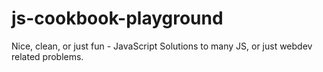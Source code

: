 # js-cookbook-playground
Nice, clean, or just fun - JavaScript Solutions to many JS, or just webdev related problems.
